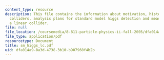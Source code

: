 ```yaml
---
content_type: resource
description: This file contains the information about motivation, history, linear
  colliders, analysis plans for standard model higgs detection and measurements at
  a linear collider.
file: null
file_location: /coursemedia/8-811-particle-physics-ii-fall-2005/dfa014a98a3d47383b10b907960f4b2b_sm_higgs_lc.pdf
file_type: application/pdf
resourcetype: Document
title: sm_higgs_lc.pdf
uid: dfa014a9-8a3d-4738-3b10-b907960f4b2b
---
```

